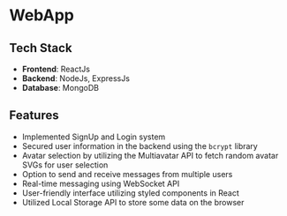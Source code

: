 # WebApp

## Tech Stack

- **Frontend**: ReactJs
- **Backend**: NodeJs, ExpressJs
- **Database**: MongoDB

## Features

- Implemented SignUp and Login system
- Secured user information in the backend using the `bcrypt` library
- Avatar selection by utilizing the Multiavatar API to fetch random avatar SVGs for user selection
- Option to send and receive messages from multiple users
- Real-time messaging using WebSocket API
- User-friendly interface utilizing styled components in React
- Utilized Local Storage API to store some data on the browser

